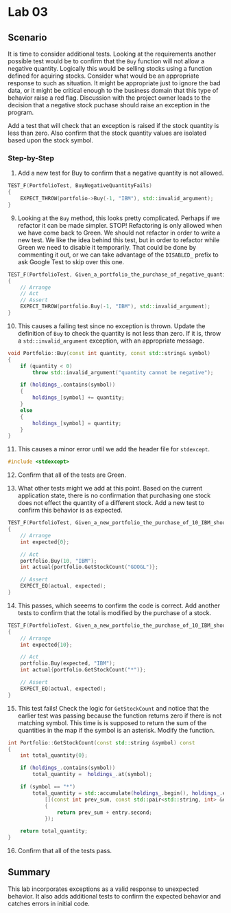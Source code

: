 # Lab 03

## Scenario

It is time to consider additional tests.  Looking at the requirements another possible test would be to confirm that the `Buy` function will not allow a negative quantity.  Logically this would be selling stocks using a function defined for aquiring stocks.  Consider what would be an appropriate response to such as situation.  It might be appropriate just to ignore the bad data, or it might be critical enough to the business domain that this type of behavior raise a red flag.  Discussion with the project owner leads to the decision that a negative stock puchase should raise an exception in the program.  

Add a test that will check that an exception is raised if the stock quantity is less than zero.  Also confirm that the stock quantity values are isolated based upon the stock symbol.

### Step-by-Step

1. Add a new test for Buy to confirm that a negative quantity is not allowed.

```cpp
TEST_F(PortfolioTest, BuyNegativeQuantityFails)
{
    EXPECT_THROW(portfolio->Buy(-1, "IBM"), std::invalid_argument);
}
```

9. Looking at the `Buy` method, this looks pretty complicated. Perhaps if we refactor it can be made simpler. STOP! Refactoring is only allowed when we have come back to Green. We should not refactor in order to write a new test. We like the idea behind this test, but in order to refactor while Green we need to disable it temporarily. That could be done by commenting it out, or we can take advantage of the `DISABLED_` prefix to ask Google Test to skip over this one.

```cpp
TEST_F(PortfolioTest, Given_a_portfolio_the_purchase_of_negative_quantity_throws_an_exception)
{
    // Arrange
    // Act
    // Assert 
    EXPECT_THROW(portfolio.Buy(-1, "IBM"), std::invalid_argument);
}
```

10. This causes a failing test since no exception is thrown.  Update the definition of `Buy` to check the quantity is not less than zero.  If it is, throw a `std::invalid_argument` exception, with an appropriate message.

```cpp
void Portfolio::Buy(const int quantity, const std::string& symbol)
{
    if (quantity < 0) 
        throw std::invalid_argument("quantity cannot be negative");

    if (holdings_.contains(symbol))
    {
        holdings_[symbol] += quantity;
    }
    else
    {
        holdings_[symbol] = quantity;
    }
}
```

11. This causes a minor error until we add the header file for `stdexcept`.
```cpp
#include <stdexcept>
```

12. Confirm that all of the tests are Green.  

13. What other tests might we add at this point.  Based on the current application state, there is no confirmation that purchasing one stock does not effect the quantity of a different stock.  Add a new test to confirm this behavior is as expected.

```cpp
TEST_F(PortfolioTest, Given_a_new_portfolio_the_purchase_of_10_IBM_should_return_stock_count_of_0_for_GOOGL)
{
    // Arrange
    int expected{0};

    // Act
    portfolio.Buy(10, "IBM");
    int actual{portfolio.GetStockCount("GOOGL")};

    // Assert
    EXPECT_EQ(actual, expected);
}
```

14. This passes, which seeems to confirm the code is correct.  Add another tests to confirm that the total is modified by the purchase of a stock.

```cpp
TEST_F(PortfolioTest, Given_a_new_portfolio_the_purchase_of_10_IBM_should_return_stock_count_of_10_for_a_total)
{
    // Arrange
    int expected{10};

    // Act
    portfolio.Buy(expected, "IBM");
    int actual{portfolio.GetStockCount("*")};

    // Assert
    EXPECT_EQ(actual, expected);
}
```

15. This test fails!  Check the logic for `GetStockCount` and notice that the earlier test was passing because the function returns zero if there is not matching symbol.  This time is is supposed to return the sum of the quantities in the map if the symbol is an asterisk.  Modify the function.
```cpp
int Portfolio::GetStockCount(const std::string &symbol) const
{
    int total_quantity{0};

    if (holdings_.contains(symbol))
        total_quantity =  holdings_.at(symbol);

    if (symbol == "*")
        total_quantity = std::accumulate(holdings_.begin(), holdings_.end(), 0,
            [](const int prev_sum, const std::pair<std::string, int> &entry)
            {
                return prev_sum + entry.second;
            });

    return total_quantity;
}
```
16. Confirm that all of the tests pass.

## Summary
This lab incorporates exceptions as a valid response to unexpected behavior.  It also adds additional tests to confirm the expected behavior and catches errors in initial code.

